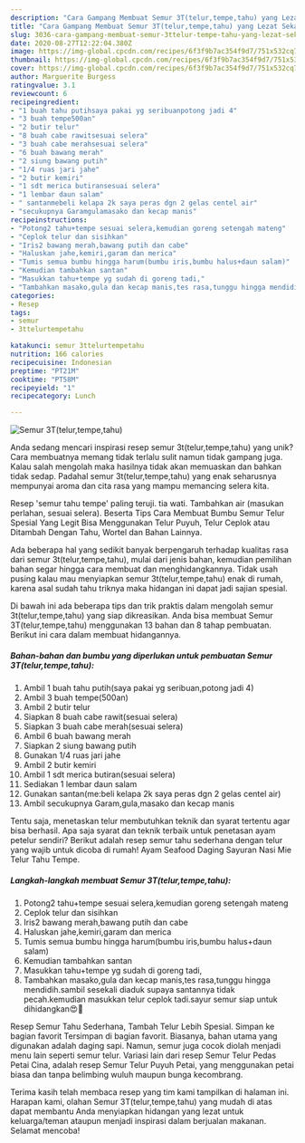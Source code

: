 ```yaml
---
description: "Cara Gampang Membuat Semur 3T(telur,tempe,tahu) yang Lezat Sekali"
title: "Cara Gampang Membuat Semur 3T(telur,tempe,tahu) yang Lezat Sekali"
slug: 3036-cara-gampang-membuat-semur-3ttelur-tempe-tahu-yang-lezat-sekali
date: 2020-08-27T12:22:04.380Z
image: https://img-global.cpcdn.com/recipes/6f3f9b7ac354f9d7/751x532cq70/semur-3ttelurtempetahu-foto-resep-utama.jpg
thumbnail: https://img-global.cpcdn.com/recipes/6f3f9b7ac354f9d7/751x532cq70/semur-3ttelurtempetahu-foto-resep-utama.jpg
cover: https://img-global.cpcdn.com/recipes/6f3f9b7ac354f9d7/751x532cq70/semur-3ttelurtempetahu-foto-resep-utama.jpg
author: Marguerite Burgess
ratingvalue: 3.1
reviewcount: 6
recipeingredient:
- "1 buah tahu putihsaya pakai yg seribuanpotong jadi 4"
- "3 buah tempe500an"
- "2 butir telur"
- "8 buah cabe rawitsesuai selera"
- "3 buah cabe merahsesuai selera"
- "6 buah bawang merah"
- "2 siung bawang putih"
- "1/4 ruas jari jahe"
- "2 butir kemiri"
- "1 sdt merica butiransesuai selera"
- "1 lembar daun salam"
- " santanmebeli kelapa 2k saya peras dgn 2 gelas centel air"
- "secukupnya Garamgulamasako dan kecap manis"
recipeinstructions:
- "Potong2 tahu+tempe sesuai selera,kemudian goreng setengah mateng"
- "Ceplok telur dan sisihkan"
- "Iris2 bawang merah,bawang putih dan cabe"
- "Haluskan jahe,kemiri,garam dan merica"
- "Tumis semua bumbu hingga harum(bumbu iris,bumbu halus+daun salam)"
- "Kemudian tambahkan santan"
- "Masukkan tahu+tempe yg sudah di goreng tadi,"
- "Tambahkan masako,gula dan kecap manis,tes rasa,tunggu hingga mendidih.sambil sesekali diaduk supaya santannya tidak pecah.kemudian masukkan telur ceplok tadi.sayur semur siap untuk dihidangkan😍🙏"
categories:
- Resep
tags:
- semur
- 3ttelurtempetahu

katakunci: semur 3ttelurtempetahu 
nutrition: 166 calories
recipecuisine: Indonesian
preptime: "PT21M"
cooktime: "PT58M"
recipeyield: "1"
recipecategory: Lunch

---
```



![Semur 3T(telur,tempe,tahu)](https://img-global.cpcdn.com/recipes/6f3f9b7ac354f9d7/751x532cq70/semur-3ttelurtempetahu-foto-resep-utama.jpg)

Anda sedang mencari inspirasi resep semur 3t(telur,tempe,tahu) yang unik? Cara membuatnya memang tidak terlalu sulit namun tidak gampang juga. Kalau salah mengolah maka hasilnya tidak akan memuaskan dan bahkan tidak sedap. Padahal semur 3t(telur,tempe,tahu) yang enak seharusnya mempunyai aroma dan cita rasa yang mampu memancing selera kita.

Resep &#39;semur tahu tempe&#39; paling teruji. tia wati. Tambahkan air (masukan perlahan, sesuai selera). Beserta Tips Cara Membuat Bumbu Semur Telur Spesial Yang Legit Bisa Menggunakan Telur Puyuh, Telur Ceplok atau Ditambah Dengan Tahu, Wortel dan Bahan Lainnya.

Ada beberapa hal yang sedikit banyak berpengaruh terhadap kualitas rasa dari semur 3t(telur,tempe,tahu), mulai dari jenis bahan, kemudian pemilihan bahan segar hingga cara membuat dan menghidangkannya. Tidak usah pusing kalau mau menyiapkan semur 3t(telur,tempe,tahu) enak di rumah, karena asal sudah tahu triknya maka hidangan ini dapat jadi sajian spesial.


Di bawah ini ada beberapa tips dan trik praktis dalam mengolah semur 3t(telur,tempe,tahu) yang siap dikreasikan. Anda bisa membuat Semur 3T(telur,tempe,tahu) menggunakan 13 bahan dan 8 tahap pembuatan. Berikut ini cara dalam membuat hidangannya.

<!--inarticleads1-->

##### Bahan-bahan dan bumbu yang diperlukan untuk pembuatan Semur 3T(telur,tempe,tahu):

1. Ambil 1 buah tahu putih(saya pakai yg seribuan,potong jadi 4)
1. Ambil 3 buah tempe(500an)
1. Ambil 2 butir telur
1. Siapkan 8 buah cabe rawit(sesuai selera)
1. Siapkan 3 buah cabe merah(sesuai selera)
1. Ambil 6 buah bawang merah
1. Siapkan 2 siung bawang putih
1. Gunakan 1/4 ruas jari jahe
1. Ambil 2 butir kemiri
1. Ambil 1 sdt merica butiran(sesuai selera)
1. Sediakan 1 lembar daun salam
1. Gunakan  santan(me:beli kelapa 2k saya peras dgn 2 gelas centel air)
1. Ambil secukupnya Garam,gula,masako dan kecap manis


Tentu saja, menetaskan telur membutuhkan teknik dan syarat tertentu agar bisa berhasil. Apa saja syarat dan teknik terbaik untuk penetasan ayam petelur sendiri? Berikut adalah resep semur tahu sederhana dengan telur yang wajib untuk dicoba di rumah! Ayam Seafood Daging Sayuran Nasi Mie Telur Tahu Tempe. 

<!--inarticleads2-->

##### Langkah-langkah membuat Semur 3T(telur,tempe,tahu):

1. Potong2 tahu+tempe sesuai selera,kemudian goreng setengah mateng
1. Ceplok telur dan sisihkan
1. Iris2 bawang merah,bawang putih dan cabe
1. Haluskan jahe,kemiri,garam dan merica
1. Tumis semua bumbu hingga harum(bumbu iris,bumbu halus+daun salam)
1. Kemudian tambahkan santan
1. Masukkan tahu+tempe yg sudah di goreng tadi,
1. Tambahkan masako,gula dan kecap manis,tes rasa,tunggu hingga mendidih.sambil sesekali diaduk supaya santannya tidak pecah.kemudian masukkan telur ceplok tadi.sayur semur siap untuk dihidangkan😍🙏


Resep Semur Tahu Sederhana, Tambah Telur Lebih Spesial. Simpan ke bagian favorit Tersimpan di bagian favorit. Biasanya, bahan utama yang digunakan adalah daging sapi. Namun, semur juga cocok diolah menjadi menu lain seperti semur telur. Variasi lain dari resep Semur Telur Pedas Petai Cina, adalah resep Semur Telur Puyuh Petai, yang menggunakan petai biasa dan tanpa belimbing wuluh maupun bunga kecombrang. 

Terima kasih telah membaca resep yang tim kami tampilkan di halaman ini. Harapan kami, olahan Semur 3T(telur,tempe,tahu) yang mudah di atas dapat membantu Anda menyiapkan hidangan yang lezat untuk keluarga/teman ataupun menjadi inspirasi dalam berjualan makanan. Selamat mencoba!
